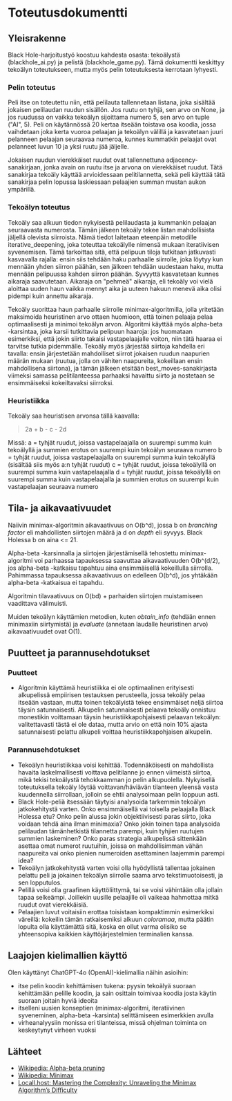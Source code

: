 # Toteutusdokumentti

## Yleisrakenne

Black Hole-harjoitustyö koostuu kahdesta osasta: tekoälystä (blackhole_ai.py) ja pelistä (blackhole_game.py). Tämä dokumentti keskittyy tekoälyn toteutukseen, mutta myös pelin toteutuksesta kerrotaan lyhyesti.

### Pelin toteutus

Peli itse on toteutettu niin, että pelilauta tallennetaan listana, joka sisältää jokaisen pelilaudan ruudun sisällön. Jos ruutu on tyhjä, sen arvo on None, ja jos ruudussa on vaikka tekoälyn sijoittama numero 5, sen arvo on tuple ("AI", 5). Peli on käytännössä 20 kertaa itseään toistava osa koodia, jossa vaihdetaan joka kerta vuoroa pelaajan ja tekoälyn välillä ja kasvatetaan juuri pelanneen pelaajan seuraavaa numeroa, kunnes kummatkin pelaajat ovat pelanneet luvun 10 ja yksi ruutu jää jäljelle.

Jokaisen ruudun vierekkäiset ruudut ovat tallennettuna adjacency-sanakirjaan, jonka avain on ruutu itse ja arvona on vierekkäiset ruudut. Tätä sanakirjaa tekoäly käyttää arvioidessaan pelitilannetta, sekä peli käyttää tätä sanakirjaa pelin lopussa laskiessaan pelaajien summan mustan aukon ympärillä.

### Tekoälyn toteutus

Tekoäly saa alkuun tiedon nykyisestä pelilaudasta ja kummankin pelaajan seuraavasta numerosta. Tämän jälkeen tekoäly tekee listan mahdollisista jäljellä olevista siirroista. Nämä tiedot laitetaan eteenpäin metodille iterative_deepening, joka toteuttaa tekoälylle nimensä mukaan iteratiivisen syvenemisen. Tämä tarkoittaa sitä, että pelipuun tiloja tutkitaan jatkuvasti kasvavalla rajalla: ensin siis tehdään haku parhaalle siirrolle, joka löytyy kun mennään yhden siirron päähän, sen jälkeen tehdään uudestaan haku, mutta mennään pelipuussa kahden siirron päähän. Syvyyttä kasvatetaan kunnes aikaraja saavutetaan. Aikaraja on "pehmeä" aikaraja, eli tekoäly voi vielä aloittaa uuden haun vaikka mennyt aika ja uuteen hakuun menevä aika olisi pidempi kuin annettu aikaraja.

Tekoäly suorittaa haun parhaalle siirrolle minimax-algoritmilla, jolla yritetään maksimoida heuristinen arvo ottaen huomioon, että toinen pelaaja pelaa optimaalisesti ja minimoi tekoälyn arvon. Algoritmi käyttää myös alpha-beta -karsintaa, joka karsii tutkittavia pelipuun haaroja: jos huomataan esimerkiksi, että jokin siirto takaisi vastapelaajalle voiton, niin tätä haaraa ei tarvitse tutkia pidemmälle. Tekoäly myös järjestää siirtoja kahdella eri tavalla: ensin järjestetään mahdolliset siirrot jokaisen ruudun naapurien määrän mukaan (ruutua, jolla on vähiten naapureita, kokeillaan ensin mahdollisena siirtona), ja tämän jälkeen etsitään best_moves-sanakirjasta viimeksi samassa pelitilanteessa parhaaksi havaittu siirto ja nostetaan se ensimmäiseksi kokeiltavaksi siirroksi.

### Heuristiikka

Tekoäly saa heuristisen arvonsa tällä kaavalla:

> 2a + b - c - 2d

Missä:
a = tyhjät ruudut, joissa vastapelaajalla on suurempi summa kuin tekoälyllä ja summien erotus on suurempi kuin tekoälyn seuraava numero
b = tyhjät ruudut, joissa vastapelaajalla on suurempi summa kuin tekoälyllä (sisältää siis myös a:n tyhjät ruudut)
c = tyhjät ruudut, joissa tekoälyllä on suurempi summa kuin vastapelaajalla
d = tyhjät ruudut, joissa tekoälyllä on suurempi summa kuin vastapelaajalla ja summien erotus on suurempi kuin vastapelaajan seuraava numero

## Tila- ja aikavaativuudet

Naiivin minimax-algoritmin aikavaativuus on O(b^d), jossa b on *branching factor* eli mahdollisten siirtojen määrä ja d on *depth* eli syvyys. Black Holessa b on aina <= 21.

Alpha-beta -karsinnalla ja siirtojen järjestämisellä tehostettu minimax-algoritmi voi parhaassa tapauksessa saavuttaa aikavaativuuden O(b^(d/2), jos alpha-beta -katkaisu tapahtuu aina ensimmäisellä kokeillulla siirrolla. Pahimmassa tapauksessa aikavaativuus on edelleen O(b^d), jos yhtäkään alpha-beta -katkaisua ei tapahdu.

Algoritmin tilavaativuus on O(bd) + parhaiden siirtojen muistamiseen vaadittava välimuisti.

Muiden tekoälyn käyttämien metodien, kuten *obtain_info* (tehdään ennen minimaxiin siirtymistä) ja *evaluate* (annetaan laudalle heuristinen arvo) aikavaativuudet ovat O(1).

## Puutteet ja parannusehdotukset

### Puutteet

- Algoritmin käyttämä heuristiikka ei ole optimaalinen erityisesti alkupelissä empiirisen testauksen perusteella, jossa tekoäly pelaa itseään vastaan, mutta toinen tekoälyistä tekee ensimmäiset neljä siirtoa täysin satunnaisesti. Alkupelin satunnaisesti pelaava tekoäly onnistuu monestikin voittamaan täysin heuristiikkapohjaisesti pelaavan tekoälyn: valitettavasti tästä ei ole dataa, mutta arvio on että noin 10% ajasta satunnaisesti pelattu alkupeli voittaa heuristiikkapohjaisen alkupelin.

### Parannusehdotukset

- Tekoälyn heuristiikkaa voisi kehittää. Todennäköisesti on mahdollista havaita laskelmallisesti voittava pelitilanne jo ennen viimeistä siirtoa, mikä tekisi tekoälystä tehokkaamman jo pelin alkupuolella. Nykyisellä toteutuksella tekoäly löytää voittavan/häviävän tilanteen yleensä vasta kuudennella siirrollaan, jolloin se ehtii analysoimaan pelin loppuun asti.
- Black Hole-peliä itsessään täytyisi analysoida tarkemmin tekoälyn jatkokehitystä varten. Onko ensimmäisellä vai toisella pelaajalla Black Holessa etu? Onko pelin alussa jokin objektiivisesti paras siirto, joka voidaan tehdä aina ilman minimaxia? Onko jokin toinen tapa analysoida pelilaudan tämänhetkistä tilannetta parempi, kuin tyhjien ruutujen summien laskeminen? Onko paras strategia alkupelissä sittenkään asettaa omat numerot ruutuihin, joissa on mahdollisimman vähän naapureita vai onko pienien numeroiden asettaminen laajemmin parempi idea?
- Tekoälyn jatkokehitystä varten voisi olla hyödyllistä tallentaa jokainen pelattu peli ja jokainen tekoälyn siirrolle saama arvo tekstimuotoisesti, ja sen lopputulos.
- Pelillä voisi olla graafinen käyttöliittymä, tai se voisi vähintään olla jollain tapaa selkeämpi. Joillekin uusille pelaajille oli vaikeaa hahmottaa mitkä ruudut ovat vierekkäisiä.
- Pelaajien luvut voitaisiin erottaa toisistaan kompaktimmin esimerkiksi väreillä: kokeilin tämän ratkaisemiksi alkuun *coloramaa*, mutta päätin lopulta olla käyttämättä sitä, koska en ollut varma olisiko se yhteensopiva kaikkien käyttöjärjestelmien terminalien kanssa.

## Laajojen kielimallien käyttö

Olen käyttänyt ChatGPT-4o (OpenAI)-kielimallia näihin asioihin:
- itse pelin koodin kehittämisen tukena: pyysin tekoälyä suoraan kehittämään pelille koodin, ja sain osittain toimivaa koodia josta käytin suoraan joitain hyviä ideoita
- itselleni uusien konseptien (minimax-algoritmi, iteratiivinen syveneminen, alpha-beta -karsinta) selittämiseen esimerkkien avulla
- virheanalyysiin monissa eri tilanteissa, missä ohjelman toiminta on keskeytynyt virheen vuoksi

## Lähteet

- [Wikipedia: Alpha-beta pruning](https://en.wikipedia.org/wiki/Alpha%E2%80%93beta_pruning)
- [Wikipedia: Minimax](https://en.wikipedia.org/wiki/Minimax)
- [Locall.host: Mastering the Complexity: Unraveling the Minimax Algorithm’s Difficulty](https://locall.host/is-minimax-algorithm-hard/)

